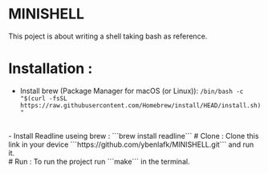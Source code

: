 # MINISHELL
This poject is about writing a shell taking bash as reference.
</br>
# Installation :
- Install brew (Package Manager for macOS (or Linux)): ```/bin/bash -c "$(curl -fsSL https://raw.githubusercontent.com/Homebrew/install/HEAD/install.sh)"```
</br>
- Install Readline useing brew : ```brew install readline```
# Clone :
Clone this link in your device ```https://github.com/ybenlafk/MINISHELL.git``` and run it.
</br>
# Run :
To run the project run ```make``` in the terminal.
